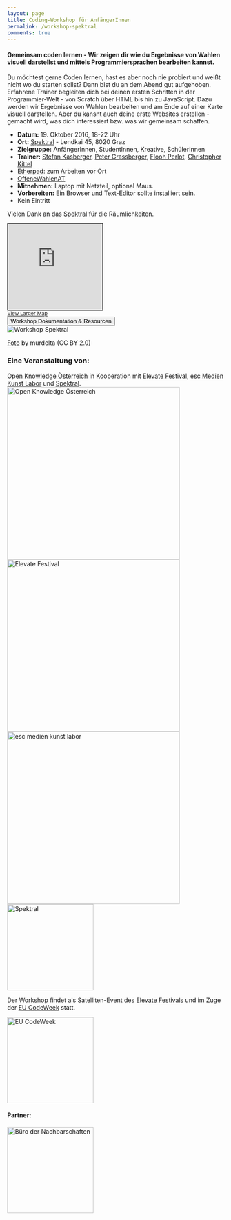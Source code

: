 ```yaml
---
layout: page
title: Coding-Workshop für AnfängerInnen
permalink: /workshop-spektral
comments: true
---
```


<h4 class="text-center lead">Gemeinsam coden lernen - Wir zeigen dir wie du Ergebnisse von Wahlen visuell darstellst und mittels Programmiersprachen bearbeiten kannst.</h4>

<div class="row col-xs-12 col-md-8">
<p>Du möchtest gerne Coden lernen, hast es aber noch nie probiert und weißt nicht wo du starten sollst? Dann bist du an dem Abend gut aufgehoben. Erfahrene Trainer begleiten dich bei deinen ersten Schritten in der Programmier-Welt - von Scratch über HTML bis hin zu JavaScript. Dazu werden wir Ergebnisse von Wahlen bearbeiten und am Ende auf einer Karte visuell darstellen. Aber du kansnt auch deine erste Websites erstellen - gemacht wird, was dich interessiert bzw. was wir gemeinsam schaffen.</p>

<ul>
<li><strong>Datum:</strong> 19. Oktober 2016, 18-22 Uhr</li>
<li><strong>Ort:</strong> <a href="https://spektral.at/" title="Spektral">Spektral</a> - Lendkai 45, 8020 Graz</li>
<li><strong>Zielgruppe:</strong> AnfängerInnen, StudentInnen, Kreative, SchülerInnen</li>
<li><strong>Trainer:</strong> <a href="http://stefankasberger.eu" title="Website">Stefan Kasberger</a>, <a href="http://petergrassberger.com/" title="Peter Grassberger">Peter Grassberger</a>, <a href="http://drawingdata.net/" title="Flooh Perlot">Flooh Perlot</a>, <a href="http://christopherkittel.eu/" title="Christopher Kittel">Christopher Kittel</a></li>
<li><a href="http://pad.okfn.org/p/OffeneWahlenAT-Spektral" title="Etherpad">Etherpad</a>: zum Arbeiten vor Ort</li>
<li><a href="https://twitter.com/search?f=tweets&q=%23OffeneWahlenAT&src=typd" title="OffeneWahlenAT"><i class="fa fa-hashtag" aria-hidden="true"></i>OffeneWahlenAT</a></li>
<li><strong>Mitnehmen:</strong> Laptop mit Netzteil, optional Maus.</li>
<li><strong>Vorbereiten:</strong> Ein Browser und Text-Editor sollte installiert sein.</li>
<li>Kein Eintritt</li>
</ul>

Vielen Dank an das <a href="https://spektral.at/" title="Spektral">Spektral</a> für die Räumlichkeiten.
</div>

<div class="col-xs-12 col-sm-4">
<iframe width="220" height="200" frameborder="0" scrolling="no" marginheight="0" marginwidth="0" src="http://www.openstreetmap.org/export/embed.html?bbox=15.4314860701561%2C47.074553601949326%2C15.43485224246979%2C47.07619396057556&amp;layer=mapnik&amp;marker=47.075373787574264%2C15.43317049741745" style="border: 1px solid black"></iframe><br/><small><a href="http://www.openstreetmap.org/?mlat=47.07537&amp;mlon=15.43317#map=19/47.07537/15.43317">View Larger Map</a></small>
</div>

<div class="row col-sm-12">
<a href="/workshop-spektral-doku" title="Workshop Dokumentation & Resources"><button class="button-full-red">Workshop Dokumentation & Resourcen</button></a>
</div>

<img src="{{ site.staticurl }}pages/workshop-spektral/workshop-spektral.jpg" alt="Workshop Spektral">
<p><a href="https://www.flickr.com/photos/murdelta/30369387720/in/album-72157674468625782/" title="Foto">Foto</a> by murdelta (CC BY 2.0)</p>

<div class="partner row col-xs-12">
<h3>Eine Veranstaltung von:</h3>
<div class="col-sm-6">
<a href="http://okfn.at" title="Open Knowledge Österreich">Open Knowledge Österreich</a> in Kooperation mit <a href="http://elevate.at" title="Elevate Festival">Elevate Festival</a>, <a href="http://esc.mur.at/" title="esc medien kunst labor">esc Medien Kunst Labor</a> und <a class="logo" href="http://spektral.at/" title="Spektral">Spektral</a>.
<a class="logo" href="http://okfn.at" title="Open Knowledge Österreich"><img class="logo" src="{{ site.staticurl }}logos/logo-ok-at.svg" width="400" alt="Open Knowledge Österreich" /></a>
<a class="logo" href="http://elevate.at/" title="Elevate Festival"><img class="logo" src="{{ site.staticurl }}logos/logo-elevate.png" width="400" alt="Elevate Festival" /></a>
<a href="http://esc.mur.at/" title="esc medien kunst labor"><img class="logo" src="{{ site.staticurl }}logos/logo-esc.png" width="400" alt="esc medien kunst labor" /></a>
<a href="http://spektral.at/" title="Spektral"><img class="logo" src="{{ site.staticurl }}logos/logo-spektral.png" width="200" alt="Spektral" /></a>
</div>

<div class="col-sm-6">
<p>Der Workshop findet als Satelliten-Event des <a href="http://elevate.at" title="Elevate Festival">Elevate Festivals</a> und im Zuge der <a href="http://events.codeweek.eu/view/13031/coding-workshop-zu-wahlen/" title="EU Codeweek">EU CodeWeek</a> statt.</p>
<p><a href="http://codeweek.eu/" title="EU CodeWeek"><img class="logo" src="{{ site.staticurl }}logos/logo-codeweek.jpg" width="200" alt="EU CodeWeek" /></a></p>
</div>

<div class="row col-xs-12">
  <h4>Partner:</h4>
  <a href="http://www.stadtlaborgraz.at/index.php/referenzen/forsch-gef/bdn" title="Büro der Nachbarschaften"><img class="logo" src="{{ site.staticurl }}logos/logo-buero-der-nachbarschaften.jpg" width="200" alt="Büro der Nachbarschaften" /></a>
</div>
